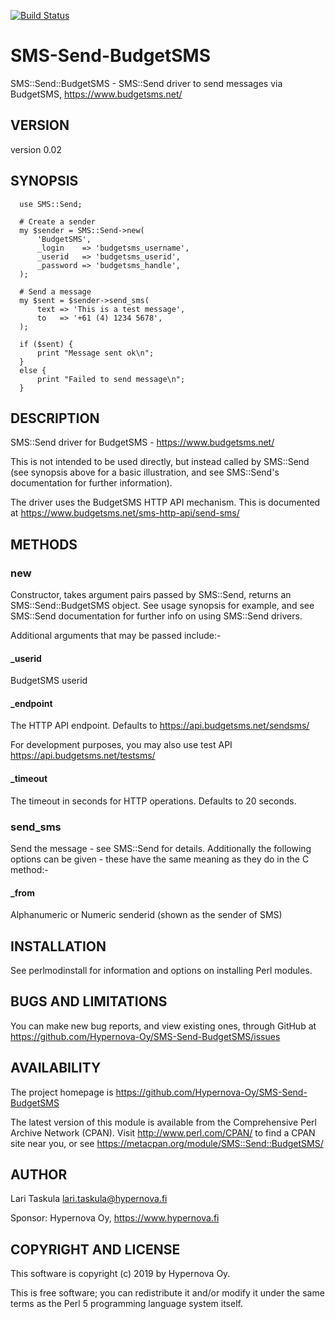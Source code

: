 [![Build Status](https://travis-ci.com/Hypernova-Oy/SMS-Send-BudgetSMS.svg?branch=master)](https://travis-ci.com/Hypernova-Oy/SMS-Send-BudgetSMS)

# SMS-Send-BudgetSMS

SMS::Send::BudgetSMS - SMS::Send driver to send messages via BudgetSMS, https://www.budgetsms.net/

## VERSION

version 0.02

## SYNOPSIS

```
  use SMS::Send;

  # Create a sender
  my $sender = SMS::Send->new(
      'BudgetSMS',
      _login    => 'budgetsms_username',
      _userid   => 'budgetsms_userid',
      _password => 'budgetsms_handle',
  );

  # Send a message
  my $sent = $sender->send_sms(
      text => 'This is a test message',
      to   => '+61 (4) 1234 5678',
  );

  if ($sent) {
      print "Message sent ok\n";
  }
  else {
      print "Failed to send message\n";
  }
```

## DESCRIPTION

SMS::Send driver for BudgetSMS - https://www.budgetsms.net/

This is not intended to be used directly, but instead called by SMS::Send (see
synopsis above for a basic illustration, and see SMS::Send's documentation for
further information).

The driver uses the BudgetSMS HTTP API mechanism.  This is documented at
https://www.budgetsms.net/sms-http-api/send-sms/

## METHODS

### new

Constructor, takes argument pairs passed by SMS::Send, returns an
SMS::Send::BudgetSMS object.  See usage synopsis for example, and see SMS::Send
documentation for further info on using SMS::Send drivers.

Additional arguments that may be passed include:-

#### _userid

BudgetSMS userid

#### _endpoint

The HTTP API endpoint. Defaults to
https://api.budgetsms.net/sendsms/

For development purposes, you may also use test API
https://api.budgetsms.net/testsms/

#### _timeout

The timeout in seconds for HTTP operations. Defaults to 20 seconds.

### send_sms

Send the message - see SMS::Send for details.  Additionally the following
options can be given - these have the same meaning as they do in the C<new>
method:-

#### _from

Alphanumeric or Numeric senderid (shown as the sender of SMS)

## INSTALLATION

See perlmodinstall for information and options on installing Perl modules.

## BUGS AND LIMITATIONS

You can make new bug reports, and view existing ones, through GitHub
 at https://github.com/Hypernova-Oy/SMS-Send-BudgetSMS/issues

## AVAILABILITY

The project homepage is https://github.com/Hypernova-Oy/SMS-Send-BudgetSMS

The latest version of this module is available from the Comprehensive Perl
Archive Network (CPAN). Visit http://www.perl.com/CPAN/ to find a CPAN
site near you, or see https://metacpan.org/module/SMS::Send::BudgetSMS/

## AUTHOR

Lari Taskula <lari.taskula@hypernova.fi>

Sponsor: Hypernova Oy, https://www.hypernova.fi

## COPYRIGHT AND LICENSE

This software is copyright (c) 2019 by Hypernova Oy.

This is free software; you can redistribute it and/or modify it under
the same terms as the Perl 5 programming language system itself.
